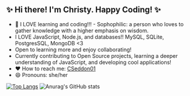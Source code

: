 ## ✨ Hi there!  I'm Christy. Happy Coding! ✨

- 🔭 I LOVE learning and coding!!! - Sophophilic: a person who loves to gather knowledge with a higher emphasis on wisdom.
-  I LOVE JavaScript, Node.js, and databases!!  MySQL, SQLite, PostgresSQL, MongoDB <3  
- Open to learning more and enjoy collaborating!
- Currently contributing to Open Source projects, learning a deeper understanding of JavaScript, and developing cool applications!
- ❤️ How to reach me: [CSeddon01](https://www.linkedin.com/in/christine-seddon-2a97a2158/)
- 😄 Pronouns: she/her



[![Top Langs](https://github-readme-stats.vercel.app/api/top-langs/?username=CSeddon01&layout=compact)](https://github.com/CSeddon01/github-readme-stats)
![Anurag's GitHub stats](https://github-readme-stats.vercel.app/api?username=CSeddon01&hide=contribs)
